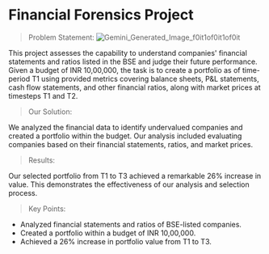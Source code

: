 # Financial Forensics Project
> Problem Statement:
![Gemini_Generated_Image_f0it1of0it1of0it](https://github.com/user-attachments/assets/a881bcab-b48f-418b-a810-32fe596e53d0)

This project assesses the capability to understand companies' financial statements and ratios listed in the BSE and judge their future performance.  Given a budget of INR 10,00,000, the task is to create a portfolio as of time-period T1 using provided metrics covering balance sheets, P&L statements, cash flow statements, and other financial ratios, along with market prices at timesteps T1 and T2.    

> Our Solution:

We analyzed the financial data to identify undervalued companies and created a portfolio within the budget.  Our analysis included evaluating companies based on their financial statements, ratios, and market prices.    

> Results:

Our selected portfolio from T1 to T3 achieved a remarkable 26% increase in value.  This demonstrates the effectiveness of our analysis and selection process.    

> Key Points:

- Analyzed financial statements and ratios of BSE-listed companies.    
- Created a portfolio within a budget of INR 10,00,000.    
- Achieved a 26% increase in portfolio value from T1 to T3.
